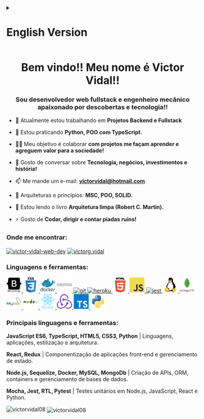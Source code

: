 <details>
<summary><h1>English Version</h1></summary>

<h1 align="center">Welcome!! I'm Victor Vidal!!</h1>
<h3 align="center">A Fullstack web developer and mechanical engineer passionate about discoveries and technology!!</h3>

- 🔭 I’m currently working on **Backend and Fullstack Projects**

- 🌱 I’m currently learning **Python, OOP with TypeScript.**

- 👨‍💻 I’m looking to collaborate on **Projects that helps me learn and contribute for society!**

- 💬 Let's talk about **Technology, business, investiments and history!**

- 📫 How to reach me **victorvidal@hotmail.com**

- 🏰 Architectures and principles: **MSC, OOP, SOLID.**

- 📖 I’m currently reading **Clean Architecture (Robert C. Martin AS Uncle Bob).**

- ⚡ Fun fact **I drive a VW Bug (programmers should laugh)!!**

<h3 align="left">Connect with me:</h3>
<p align="left">
<a href="https://linkedin.com/in/victor-vidal-web-dev" target="blank"><img align="center" src="https://raw.githubusercontent.com/rahuldkjain/github-profile-readme-generator/master/src/images/icons/Social/linked-in-alt.svg" alt="victor-vidal-web-dev" height="30" width="40" /></a>
<a href="https://instagram.com/victorg.vidal" target="blank"><img align="center" src="https://raw.githubusercontent.com/rahuldkjain/github-profile-readme-generator/master/src/images/icons/Social/instagram.svg" alt="victorg.vidal" height="30" width="40" /></a>
</p>

<h3 align="left">Languages and Tools:</h3>
<p align="left"> <a href="https://getbootstrap.com" target="_blank" rel="noreferrer"> <img src="https://raw.githubusercontent.com/devicons/devicon/master/icons/bootstrap/bootstrap-plain-wordmark.svg" alt="bootstrap" width="40" height="40"/> </a> <a href="https://www.w3schools.com/css/" target="_blank" rel="noreferrer"> <img src="https://raw.githubusercontent.com/devicons/devicon/master/icons/css3/css3-original-wordmark.svg" alt="css3" width="40" height="40"/> </a> <a href="https://www.docker.com/" target="_blank" rel="noreferrer"> <img src="https://raw.githubusercontent.com/devicons/devicon/master/icons/docker/docker-original-wordmark.svg" alt="docker" width="40" height="40"/> </a> <a href="https://expressjs.com" target="_blank" rel="noreferrer"> <img src="https://raw.githubusercontent.com/devicons/devicon/master/icons/express/express-original-wordmark.svg" alt="express" width="40" height="40"/> </a> <a href="https://git-scm.com/" target="_blank" rel="noreferrer"> <img src="https://www.vectorlogo.zone/logos/git-scm/git-scm-icon.svg" alt="git" width="40" height="40"/> </a> <a href="https://heroku.com" target="_blank" rel="noreferrer"> <img src="https://www.vectorlogo.zone/logos/heroku/heroku-icon.svg" alt="heroku" width="40" height="40"/> </a> <a href="https://www.w3.org/html/" target="_blank" rel="noreferrer"> <img src="https://raw.githubusercontent.com/devicons/devicon/master/icons/html5/html5-original-wordmark.svg" alt="html5" width="40" height="40"/> </a> <a href="https://developer.mozilla.org/en-US/docs/Web/JavaScript" target="_blank" rel="noreferrer"> <img src="https://raw.githubusercontent.com/devicons/devicon/master/icons/javascript/javascript-original.svg" alt="javascript" width="40" height="40"/> </a> <a href="https://jestjs.io" target="_blank" rel="noreferrer"> <img src="https://www.vectorlogo.zone/logos/jestjsio/jestjsio-icon.svg" alt="jest" width="40" height="40"/> </a> <a href="https://www.linux.org/" target="_blank" rel="noreferrer"> <img src="https://raw.githubusercontent.com/devicons/devicon/master/icons/linux/linux-original.svg" alt="linux" width="40" height="40"/> </a> <a href="https://www.mongodb.com/" target="_blank" rel="noreferrer"> <img src="https://raw.githubusercontent.com/devicons/devicon/master/icons/mongodb/mongodb-original-wordmark.svg" alt="mongodb" width="40" height="40"/> </a> <a href="https://www.mysql.com/" target="_blank" rel="noreferrer"> <img src="https://raw.githubusercontent.com/devicons/devicon/master/icons/mysql/mysql-original-wordmark.svg" alt="mysql" width="40" height="40"/> </a> <a href="https://nodejs.org" target="_blank" rel="noreferrer"> <img src="https://raw.githubusercontent.com/devicons/devicon/master/icons/nodejs/nodejs-original-wordmark.svg" alt="nodejs" width="40" height="40"/> </a> <a href="https://reactjs.org/" target="_blank" rel="noreferrer"> <img src="https://raw.githubusercontent.com/devicons/devicon/master/icons/react/react-original-wordmark.svg" alt="react" width="40" height="40"/> </a> <a href="https://redux.js.org" target="_blank" rel="noreferrer"> <img src="https://raw.githubusercontent.com/devicons/devicon/master/icons/redux/redux-original.svg" alt="redux" width="40" height="40"/> </a> <a href="https://www.typescriptlang.org/" target="_blank" rel="noreferrer"> <img src="https://raw.githubusercontent.com/devicons/devicon/master/icons/typescript/typescript-original.svg" alt="typescript" width="40" height="40"/> <img src="https://raw.githubusercontent.com/devicons/devicon/master/icons/python/python-original.svg" alt="python" width="40" height="40"/> </a> <a href="https://reactjs.org/" target="_blank" rel="noreferrer"> </a> </p>

<h3 align="left">Main Languages and Tools:</h3>

<p><b>JavaScript ES6, TypeScript, HTML5, CSS3, Python</b> | Languages, APIs and web apps, architecture and styling.</p>
<p><b>React, Redux</b> | Front-end app componentization and state management.</p>
<p><b>Node.js, Sequelize, Docker, MySQL, MongoDb</b> | API development, ORM, containers and database management.</p>
<p><b>Mocha, Jest, RTL, Pytest</b> | Unit automated tests in Node.js, JavaScript, React and Python.</p>


<p><img align="left" src="https://github-readme-stats.vercel.app/api/top-langs?username=victorvidal08&show_icons=true&locale=en&layout=compact" alt="victorvidal08" /></p>

<p>&nbsp;<img align="center" src="https://github-readme-stats.vercel.app/api?username=victorvidal08&show_icons=true&locale=en" alt="victorvidal08" /></p>

</details>

<h1 align="center">Bem vindo!! Meu nome é Victor Vidal!!</h1>
<h3 align="center">Sou desenvolvedor web fullstack e engenheiro mecânico apaixonado por descobertas e tecnologia!!</h3>

- 🔭 Atualmente estou trabalhando em **Projetos Backend e Fullstack**

- 🌱 Estou praticando **Python, POO com TypeScript.**

- 👨‍💻 Meu objetivo é colaborar **com projetos me façam aprender e agreguem valor para a sociedade!**

- 💬 Gosto de conversar sobre **Tecnologia, negócios, investimentos e história!**

- 📫 Me mande um e-mail: **victorvidal@hotmail.com**

- 🏰 Arquiteturas e princípios: **MSC, POO, SOLID.**

- 📖 Estou lendo o livro **Arquitetura limpa (Robert C. Martin).**

- ⚡ Gosto de **Codar, dirigir e contar piadas ruins!**

<h3 align="left">Onde me encontrar:</h3>
<p align="left">
<a href="https://linkedin.com/in/victor-vidal-web-dev" target="blank"><img align="center" src="https://raw.githubusercontent.com/rahuldkjain/github-profile-readme-generator/master/src/images/icons/Social/linked-in-alt.svg" alt="victor-vidal-web-dev" height="30" width="40" /></a>
<a href="https://instagram.com/victorg.vidal" target="blank"><img align="center" src="https://raw.githubusercontent.com/rahuldkjain/github-profile-readme-generator/master/src/images/icons/Social/instagram.svg" alt="victorg.vidal" height="30" width="40" /></a>
</p>

<h3 align="left">Linguagens e ferramentas:</h3>
<p align="left"> <a href="https://getbootstrap.com" target="_blank" rel="noreferrer"> <img src="https://raw.githubusercontent.com/devicons/devicon/master/icons/bootstrap/bootstrap-plain-wordmark.svg" alt="bootstrap" width="40" height="40"/> </a> <a href="https://www.w3schools.com/css/" target="_blank" rel="noreferrer"> <img src="https://raw.githubusercontent.com/devicons/devicon/master/icons/css3/css3-original-wordmark.svg" alt="css3" width="40" height="40"/> </a> <a href="https://www.docker.com/" target="_blank" rel="noreferrer"> <img src="https://raw.githubusercontent.com/devicons/devicon/master/icons/docker/docker-original-wordmark.svg" alt="docker" width="40" height="40"/> </a> <a href="https://expressjs.com" target="_blank" rel="noreferrer"> <img src="https://raw.githubusercontent.com/devicons/devicon/master/icons/express/express-original-wordmark.svg" alt="express" width="40" height="40"/> </a> <a href="https://git-scm.com/" target="_blank" rel="noreferrer"> <img src="https://www.vectorlogo.zone/logos/git-scm/git-scm-icon.svg" alt="git" width="40" height="40"/> </a> <a href="https://heroku.com" target="_blank" rel="noreferrer"> <img src="https://www.vectorlogo.zone/logos/heroku/heroku-icon.svg" alt="heroku" width="40" height="40"/> </a> <a href="https://www.w3.org/html/" target="_blank" rel="noreferrer"> <img src="https://raw.githubusercontent.com/devicons/devicon/master/icons/html5/html5-original-wordmark.svg" alt="html5" width="40" height="40"/> </a> <a href="https://developer.mozilla.org/en-US/docs/Web/JavaScript" target="_blank" rel="noreferrer"> <img src="https://raw.githubusercontent.com/devicons/devicon/master/icons/javascript/javascript-original.svg" alt="javascript" width="40" height="40"/> </a> <a href="https://jestjs.io" target="_blank" rel="noreferrer"> <img src="https://www.vectorlogo.zone/logos/jestjsio/jestjsio-icon.svg" alt="jest" width="40" height="40"/> </a> <a href="https://www.linux.org/" target="_blank" rel="noreferrer"> <img src="https://raw.githubusercontent.com/devicons/devicon/master/icons/linux/linux-original.svg" alt="linux" width="40" height="40"/> </a> <a href="https://www.mongodb.com/" target="_blank" rel="noreferrer"> <img src="https://raw.githubusercontent.com/devicons/devicon/master/icons/mongodb/mongodb-original-wordmark.svg" alt="mongodb" width="40" height="40"/> </a> <a href="https://www.mysql.com/" target="_blank" rel="noreferrer"> <img src="https://raw.githubusercontent.com/devicons/devicon/master/icons/mysql/mysql-original-wordmark.svg" alt="mysql" width="40" height="40"/> </a> <a href="https://nodejs.org" target="_blank" rel="noreferrer"> <img src="https://raw.githubusercontent.com/devicons/devicon/master/icons/nodejs/nodejs-original-wordmark.svg" alt="nodejs" width="40" height="40"/> </a> <a href="https://reactjs.org/" target="_blank" rel="noreferrer"> <img src="https://raw.githubusercontent.com/devicons/devicon/master/icons/react/react-original-wordmark.svg" alt="react" width="40" height="40"/> </a> <a href="https://redux.js.org" target="_blank" rel="noreferrer"> <img src="https://raw.githubusercontent.com/devicons/devicon/master/icons/redux/redux-original.svg" alt="redux" width="40" height="40"/> </a> <a href="https://www.typescriptlang.org/" target="_blank" rel="noreferrer"> <img src="https://raw.githubusercontent.com/devicons/devicon/master/icons/typescript/typescript-original.svg" alt="typescript" width="40" height="40"/> <img src="https://raw.githubusercontent.com/devicons/devicon/master/icons/python/python-original.svg" alt="python" width="40" height="40"/> </a> <a href="https://reactjs.org/" target="_blank" rel="noreferrer"></a> </p>

<h3 align="left">Principais linguagens e ferramentas:</h3>

<p><b>JavaScript ES6, TypeScript, HTML5, CSS3, Python</b> | Linguagens, aplicações, estilização e arquitetura.</p>
<p><b>React, Redux</b> | Componentização de aplicações front-end e gerenciamento de estado.</p>
<p><b>Node.js, Sequelize, Docker, MySQL, MongoDb</b> | Criação de APIs, ORM, containers e gerenciamento de bases de dados.</p>
<p><b>Mocha, Jest, RTL, Pytest</b> | Testes unitários em Node.js, JavaScript, React e Python.</p>


<p><img align="left" src="https://github-readme-stats.vercel.app/api/top-langs?username=victorvidal08&show_icons=true&locale=en&layout=compact" alt="victorvidal08" /></p>

<p>&nbsp;<img align="center" src="https://github-readme-stats.vercel.app/api?username=victorvidal08&show_icons=true&locale=en" alt="victorvidal08" /></p>
